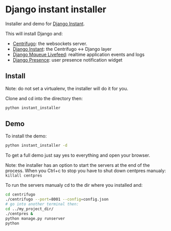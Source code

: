 # Django instant installer

Installer and demo for [Django Instant](https://github.com/synw/django-instant).

This will install Django and:

- [Centrifugo](https://github.com/centrifugal/centrifugo): the websockets server.
- [Django Instant](https://github.com/synw/django-instant): the Centrifugo <-> Django layer
- [Django Mqueue Livefeed](https://github.com/synw/django-mqueue-livefeed): realtime application events and logs
- [Django Presence](https://github.com/synw/django-presence): user presence notification widget

## Install

Note: do not set a virtualenv, the installer will do it for you.

Clone and cd into the directory then:

  ```bash
python instant_installer
  ```

## Demo

To install the demo:

  ```bash
python instant_installer -d
  ```

To get a full demo just say yes to everything and open your browser.

Note: the installer has an option to start the servers at the end of the process. When you Ctrl+c to stop you have to
shut down centpres manualy: `killall centpres`

To run the servers manualy cd to the dir where you installed and:

  ```bash
cd centrifugo
./centrifugo --port=8001 --config=config.json
# go into another terminal then:
cd ../my_project_dir/
./centpres &
python manage.py runserver
python
  ```